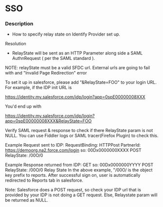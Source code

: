 # SSO

### Description	
* How to specify relay state on Identify Provider set up.

Resolution	
* RelayState will be sent as an HTTP Parameter along side a SAML AuthnRequest ( per the SAML standard ).

NOTE: relayState must be a valid SFDC url. External urls are going to fail with and "Invalid Page Redirection" error
 
To set it up in salesforce, please add "&RelayState=FOO" to your login URL. For example, if the IDP init URL is 
 
https://identity.my.salesforce.com/idp/login?app=0spE00000008XXX
 
You'd end up with 
 
https://identity.my.salesforce.com/idp/login?app=0spE00000008XXX&RelayState=FOO 

Verify SAML request & response to check if there RelayState param is not NULL. You can use Fiddler logs or SAML tracer(Firefox Plugin) to check this.

Example Request sent to IDP:
RequestBinding: HTTPPost
PartnerId: https://demoorg.na2.force.com/login
so: 00Dx0000000XXXX
POST
RelayState: /00O/0

Example Response returned from IDP:
GET
so: 00Dx0000000YYYY
POST
RelayState: /00O/0
Relay State
In the above example, "/00O/ is the object key prefix to reports. After successful sign on, user is automatically redirected to Reports tab in salesforce.

Note: Salesforce does a POST request, so check your IDP url that is provided by your IDP is not doing a GET request. Else, Relaystate param will be returned as NULL.
